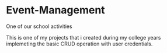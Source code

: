 # Event-Management
One of our school activities 


This is one of my projects that i created during my college years implemeting the basic CRUD operation with user credentials.
